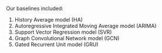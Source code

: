 Our baselines included:

1. History Average model (HA)
2. Autoregressive Integrated Moving Average model (ARIMA)
3. Support Vector Regression model (SVR)
4. Graph Convolutional Network model (GCN)
5. Gated Recurrent Unit model (GRU)
